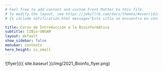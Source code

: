 ```yaml
---
# Feel free to add content and custom Front Matter to this file.
# To modify the layout, see https://jekyllrb.com/docs/themes/#overriding-theme-defaults
# {% include notification.html message="Este sitio se encuentra en construcción" %}

title: Curso de Introducción a la Bioinformática
subtitle: IIBio-UNSAM
layout: default
show_sidebar: false
menubar: contents
hero_height: is_small
---
```


![flyer]({{ site.baseurl }}/img/2021_Bioinfo_flyer.png)